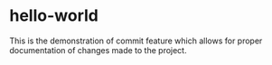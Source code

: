 # hello-world

This is the demonstration of commit feature which allows for proper documentation of changes made to the project.
